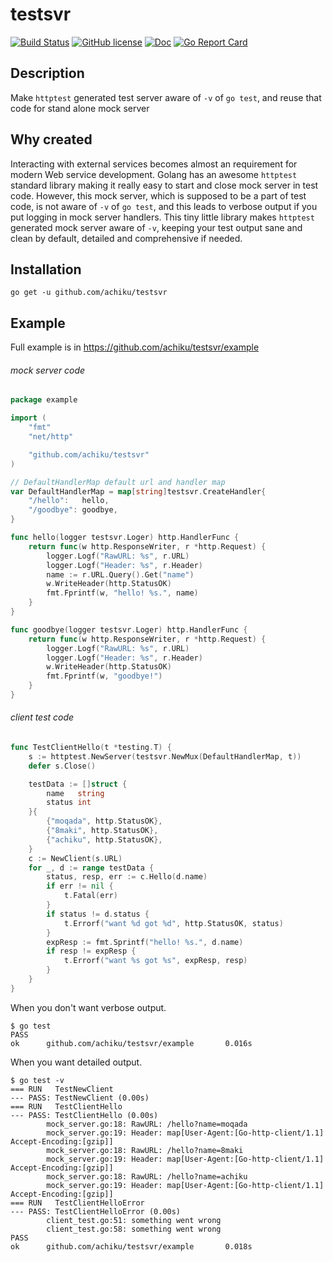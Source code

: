 # testsvr

[![Build Status](https://travis-ci.org/achiku/testsvr.svg?branch=master)](https://travis-ci.org/achiku/testsvr)
[![GitHub license](https://img.shields.io/badge/license-MIT-blue.svg)](https://raw.githubusercontent.com/achiku/testsvr/master/LICENSE)
[![Doc](https://img.shields.io/badge/godoc-reference-blue.svg)](https://godoc.org/github.com/achiku/testsvr)
[![Go Report Card](https://goreportcard.com/badge/github.com/achiku/testsvr)](https://goreportcard.com/report/github.com/achiku/testsvr)

## Description

Make `httptest` generated test server aware of `-v` of `go test`, and reuse that code for stand alone mock server


## Why created

Interacting with external services becomes almost an requirement for modern Web service development. Golang has an awesome `httptest` standard library making it really easy to start and close mock server in test code. However,  this mock server, which is supposed to be a part of test code, is not aware of `-v` of `go test`, and this leads to verbose output if you put logging in mock server handlers. This tiny little library makes `httptest` generated mock server aware of `-v`, keeping your test output sane and clean by default, detailed and comprehensive if needed.


## Installation

```
go get -u github.com/achiku/testsvr
```


## Example

Full example is in https://github.com/achiku/testsvr/example

###### mock server code

```go
package example

import (
	"fmt"
	"net/http"

	"github.com/achiku/testsvr"
)

// DefaultHandlerMap default url and handler map
var DefaultHandlerMap = map[string]testsvr.CreateHandler{
	"/hello":   hello,
	"/goodbye": goodbye,
}

func hello(logger testsvr.Loger) http.HandlerFunc {
	return func(w http.ResponseWriter, r *http.Request) {
		logger.Logf("RawURL: %s", r.URL)
		logger.Logf("Header: %s", r.Header)
		name := r.URL.Query().Get("name")
		w.WriteHeader(http.StatusOK)
		fmt.Fprintf(w, "hello! %s.", name)
	}
}

func goodbye(logger testsvr.Loger) http.HandlerFunc {
	return func(w http.ResponseWriter, r *http.Request) {
		logger.Logf("RawURL: %s", r.URL)
		logger.Logf("Header: %s", r.Header)
		w.WriteHeader(http.StatusOK)
		fmt.Fprintf(w, "goodbye!")
	}
}
```

###### client test code

```go
func TestClientHello(t *testing.T) {
	s := httptest.NewServer(testsvr.NewMux(DefaultHandlerMap, t))
	defer s.Close()

	testData := []struct {
		name   string
		status int
	}{
		{"moqada", http.StatusOK},
		{"8maki", http.StatusOK},
		{"achiku", http.StatusOK},
	}
	c := NewClient(s.URL)
	for _, d := range testData {
		status, resp, err := c.Hello(d.name)
		if err != nil {
			t.Fatal(err)
		}
		if status != d.status {
			t.Errorf("want %d got %d", http.StatusOK, status)
		}
		expResp := fmt.Sprintf("hello! %s.", d.name)
		if resp != expResp {
			t.Errorf("want %s got %s", expResp, resp)
		}
	}
}
```

When you don't want verbose output.

```
$ go test
PASS
ok      github.com/achiku/testsvr/example       0.016s
```


When you want detailed output.

```
$ go test -v
=== RUN   TestNewClient
--- PASS: TestNewClient (0.00s)
=== RUN   TestClientHello
--- PASS: TestClientHello (0.00s)
        mock_server.go:18: RawURL: /hello?name=moqada
        mock_server.go:19: Header: map[User-Agent:[Go-http-client/1.1] Accept-Encoding:[gzip]]
        mock_server.go:18: RawURL: /hello?name=8maki
        mock_server.go:19: Header: map[User-Agent:[Go-http-client/1.1] Accept-Encoding:[gzip]]
        mock_server.go:18: RawURL: /hello?name=achiku
        mock_server.go:19: Header: map[User-Agent:[Go-http-client/1.1] Accept-Encoding:[gzip]]
=== RUN   TestClientHelloError
--- PASS: TestClientHelloError (0.00s)
        client_test.go:51: something went wrong
        client_test.go:58: something went wrong
PASS
ok      github.com/achiku/testsvr/example       0.018s
```

